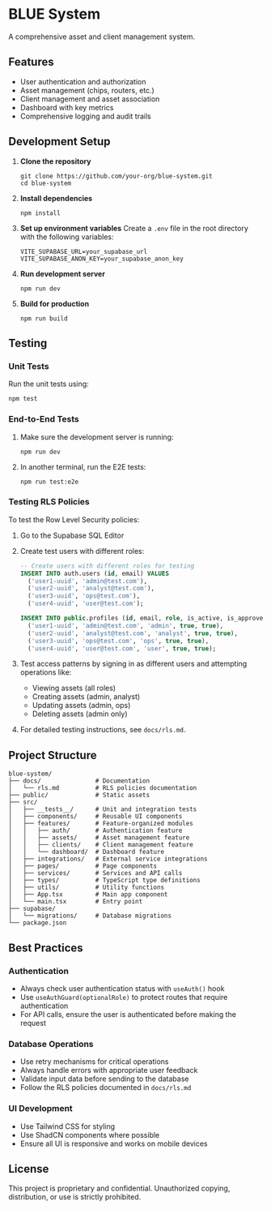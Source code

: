 
# BLUE System

A comprehensive asset and client management system.

## Features

- User authentication and authorization
- Asset management (chips, routers, etc.)
- Client management and asset association
- Dashboard with key metrics
- Comprehensive logging and audit trails

## Development Setup

1. **Clone the repository**
   ```
   git clone https://github.com/your-org/blue-system.git
   cd blue-system
   ```

2. **Install dependencies**
   ```
   npm install
   ```

3. **Set up environment variables**
   Create a `.env` file in the root directory with the following variables:
   ```
   VITE_SUPABASE_URL=your_supabase_url
   VITE_SUPABASE_ANON_KEY=your_supabase_anon_key
   ```

4. **Run development server**
   ```
   npm run dev
   ```

5. **Build for production**
   ```
   npm run build
   ```

## Testing

### Unit Tests

Run the unit tests using:
```
npm test
```

### End-to-End Tests

1. Make sure the development server is running:
   ```
   npm run dev
   ```

2. In another terminal, run the E2E tests:
   ```
   npm run test:e2e
   ```

### Testing RLS Policies

To test the Row Level Security policies:

1. Go to the Supabase SQL Editor
2. Create test users with different roles:
   ```sql
   -- Create users with different roles for testing
   INSERT INTO auth.users (id, email) VALUES 
     ('user1-uuid', 'admin@test.com'),
     ('user2-uuid', 'analyst@test.com'),
     ('user3-uuid', 'ops@test.com'),
     ('user4-uuid', 'user@test.com');

   INSERT INTO public.profiles (id, email, role, is_active, is_approved) VALUES
     ('user1-uuid', 'admin@test.com', 'admin', true, true),
     ('user2-uuid', 'analyst@test.com', 'analyst', true, true),
     ('user3-uuid', 'ops@test.com', 'ops', true, true),
     ('user4-uuid', 'user@test.com', 'user', true, true);
   ```

3. Test access patterns by signing in as different users and attempting operations like:
   - Viewing assets (all roles)
   - Creating assets (admin, analyst)
   - Updating assets (admin, ops)
   - Deleting assets (admin only)

4. For detailed testing instructions, see `docs/rls.md`.

## Project Structure

```
blue-system/
├── docs/               # Documentation
│   └── rls.md          # RLS policies documentation
├── public/             # Static assets
├── src/
│   ├── __tests__/      # Unit and integration tests
│   ├── components/     # Reusable UI components
│   ├── features/       # Feature-organized modules
│   │   ├── auth/       # Authentication feature
│   │   ├── assets/     # Asset management feature
│   │   ├── clients/    # Client management feature
│   │   └── dashboard/  # Dashboard feature
│   ├── integrations/   # External service integrations
│   ├── pages/          # Page components
│   ├── services/       # Services and API calls
│   ├── types/          # TypeScript type definitions
│   ├── utils/          # Utility functions
│   ├── App.tsx         # Main app component
│   └── main.tsx        # Entry point
├── supabase/
│   └── migrations/     # Database migrations
└── package.json
```

## Best Practices

### Authentication

- Always check user authentication status with `useAuth()` hook
- Use `useAuthGuard(optionalRole)` to protect routes that require authentication
- For API calls, ensure the user is authenticated before making the request

### Database Operations

- Use retry mechanisms for critical operations
- Always handle errors with appropriate user feedback
- Validate input data before sending to the database
- Follow the RLS policies documented in `docs/rls.md`

### UI Development

- Use Tailwind CSS for styling
- Use ShadCN components where possible
- Ensure all UI is responsive and works on mobile devices

## License

This project is proprietary and confidential. Unauthorized copying, distribution, or use is strictly prohibited.
